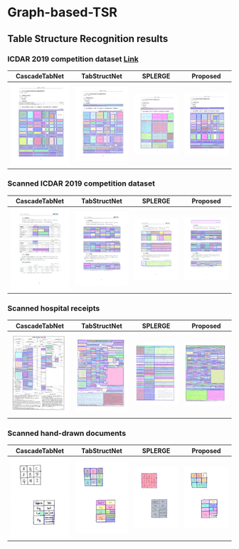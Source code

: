 # Graph-based-TSR

## Table Structure Recognition results

### ICDAR 2019 competition dataset [Link](https://github.com/cndplab-founder/ICDAR2019_cTDaR)

| CascadeTabNet | TabStructNet | SPLERGE | Proposed | 
| ------------- | ------------ | ------- | -------- |
| <img src="./Images/ICDAR2019/cascadetabnet_cTDaR_t10021.jpg" width="200"> | <img src="./Images/ICDAR2019/tabstructnet_cTDaR_t10021.jpg" width="200"> | <img src="./Images/ICDAR2019/splerge_cTDaR_t10021.jpg" width="200"> | <img src="./Images/ICDAR2019/proposed_cTDaR_t10021.jpg" width="200"> |

### Scanned ICDAR 2019 competition dataset

| CascadeTabNet | TabStructNet | SPLERGE | Proposed | 
| ------------- | ------------ | ------- | -------- |
| <img src="./Images/ICDAR2019_scan/cascadetabnet_cTDaR_t10014.jpg" width="200"> | <img src="./Images/ICDAR2019_scan/tabstructnet_cTDaR_t10014.jpg" width="200"> | <img src="./Images/ICDAR2019_scan/splerge_cTDaR_t10014.jpg" width="200"> | <img src="./Images/ICDAR2019_scan/proposed_cTDaR_t10014.jpg" width="200"> |

### Scanned hospital receipts

| CascadeTabNet | TabStructNet | SPLERGE | Proposed | 
| ------------- | ------------ | ------- | -------- |
| <img src="./Images/Receipt/cascadetabnet_test_07.jpg" width="200"> | <img src="./Images/Receipt/tabstructnet_test_07.jpg" width="200"> | <img src="./Images/Receipt/splerge_test_07.jpg" width="200"> | <img src="./Images/Receipt/proposed_test_07.jpg" width="200"> |

### Scanned hand-drawn documents

| CascadeTabNet | TabStructNet | SPLERGE | Proposed | 
| ------------- | ------------ | ------- | -------- |
| <img src="./Images/Handdrawn/cascadetabnet_test_05.jpg" width="200"> | <img src="./Images/Handdrawn/tabstructnet_test_05.jpg" width="200"> | <img src="./Images/Handdrawn/splerge_test_05.jpg" width="200"> | <img src="./Images/Handdrawn/proposed_test_05.jpg" width="200"> |


